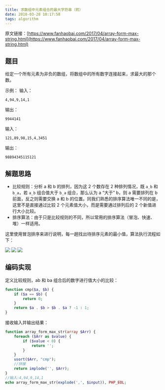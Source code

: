 ```yaml
---
title: 求数组中元素组合的最大字符串（转）
date: 2018-03-28 10:17:58
tags: algorithm
---
```

原文链接：[https://www.fanhaobai.com/2017/04/array-form-max-string.html](https://www.fanhaobai.com/2017/04/array-form-max-string.html)

## 题目

给定一个所有元素为非负的数组，将数组中的所有数字连接起来，求最大的那个数。

示例：
输入：

    4,94,9,14,1
    
输出：

    9944141
    
输入：

    121,89,98,15,4,3451
    
输出：

    98894345115121

<!-- more -->

## 解题思路
- 比较规则：分析 a 和 b 的排列，因为这 2 个数存在 2 种排列情况，既 ``a_b`` 和 ``b_a``，若 ``a_b`` 组合值大于 ``b_a`` 组合，那么认为 a “大于” b，则 a 需要排列在 b 前面，反之则需要交换 a 和 b 的位置。同我们熟悉的排序算法唯一不同的是，这里不是直接通过比较 2 个元素值大小，而是需要通过排列后的 2 个新值进行大小比较。
- 排序算法：由于只是比较规则的不同，所以常用的排序算法（冒泡、快速、堆）一样适用。

这里使用冒泡排序来进行说明，每一趟找出待排序元素的最小值，算法执行流程如下：

![](/images/sort_maximum_string_1.png)
![](/images/sort_maximum_string_2.png)
![](/images/sort_maximum_string_3.png)

## 编码实现
定义比较规则，ab 和 ba 组合后的数字进行值大小的比较：
```php
function cmp($a, $b) {
    if ($a == $b) {
        return 0;
    }
    return $a . $b > $b . $a ? -1 : 1;
}
```
接收输入并输出结果：
```php
function array_form_max_str(array $Arr) {
    foreach ($Arr as $value) {
        if ($value < 0) {
            return '';
        }
    }
    usort($Arr, "cmp");
    //拼接
    return implode('', $Arr);
}
//输入:4,94,9,14,1
echo array_form_max_str(explode(',', $input)), PHP_EOL;
```